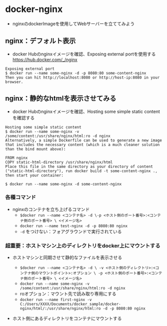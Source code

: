 # docker-nginx
- nginxのdockerImageを使用してWebサーバーを立ててみよう

## nginx：デフォルト表示
- docker Hubのnginxイメージを確認、Exposing external portを使用する
https://hub.docker.com/_/nginx

```
Exposing external port
$ docker run --name some-nginx -d -p 8080:80 some-content-nginx
Then you can hit http://localhost:8080 or http://host-ip:8080 in your browser.
```

## nginx：静的なhtmlを表示させてみる
- docker Hubのnginxイメージを確認、Hosting some simple static content　を確認する
```
Hosting some simple static content
$ docker run --name some-nginx -v /some/content:/usr/share/nginx/html:ro -d nginx
Alternatively, a simple Dockerfile can be used to generate a new image that includes the necessary content (which is a much cleaner solution than the bind mount above):

FROM nginx
COPY static-html-directory /usr/share/nginx/html
Place this file in the same directory as your directory of content ("static-html-directory"), run docker build -t some-content-nginx ., then start your container:

$ docker run --name some-nginx -d some-content-nginx
```


### 各種コマンド
- nginxのコンテナを立ち上げるコマンド
  - `$docker run --name <コンテナ名> -d \-p <ホスト側のポート番号>:<コンテナ側のポート番号> \ <イメージ名>`
  - `docker run --name test-nginx -d -p 8080:80 nginx`
  - `-d` をつけない：フォアグラウンドで実行されている

### 超重要：ホストマシン上のディレクトリをdocker上にマウントする
- ホストマシンと同期させて静的なファイルを表示させる
  - `$docker run --name <コンテナ名> -d \ -v <ホスト側のディレクトリ>:<コンテナ側のマウントポイント>:オプション \ -p <ホスト側のポート番号>:<コンテナ側のポート番号> \ <イメージ名>`
  - `docker run --name some-nginx -v /some/content:/usr/share/nginx/html:ro -d nginx`
  - roオプション：マウント先で読み取り専用にする
  - `docker run --name first-nginx -v C:/Users/XXXX/Documents/docker_sample/docker-nginx/html/:/usr/share/nginx/html:ro -d -p 8080:80 nginx`

- ホスト側にあるディレクトリをコンテナにマウントする